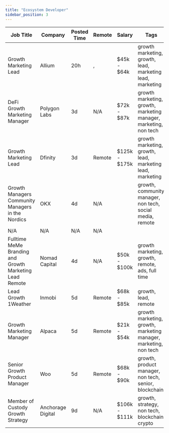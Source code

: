 ```yaml
---
title: "Ecosystem Developer"
sidebar_position: 3
---
```


| Job Title | Company | Posted Time | Remote | Salary | Tags | Apply Link |
|-----------|---------|-------------|--------|--------|------|------------|
| Growth Marketing Lead | Allium | 20h | , | $45k - $64k | growth marketing, growth, lead, marketing lead, marketing | [Apply](https://web3.career/growth-marketing-lead-allium/100334) |
| DeFi Growth Marketing Manager | Polygon Labs | 3d | N/A | $72k - $87k | growth marketing, growth, marketing manager, marketing, non tech | [Apply](https://web3.career/defi-growth-marketing-manager-polygonlabs/100165) |
| Growth Marketing Lead | Dfinity | 3d | Remote | $125k - $175k | growth marketing, growth, lead, marketing lead, marketing | [Apply](https://web3.career/growth-marketing-lead-dfinity/100080) |
| Growth Managers Community Managers in the Nordics | OKX | 4d | N/A |  | growth, community manager, non tech, social media, remote | [Apply](https://web3.career/growth-managers-community-managers-in-the-nordics-okx/99982) |
| N/A | N/A | N/A | N/A |  |  | [Apply](https://web3.career/metana) |
| Fulltime MeMe Branding and Growth Marketing Lead Remote | Nomad Capital | 4d | N/A | $50k - $100k | growth marketing, growth, remote, ads, full time | [Apply](https://web3.career/full-time-meme-branding-and-growth-marketing-lead-remote-nomad-capital/96615) |
| Lead Growth 1Weather | Inmobi | 5d | Remote | $68k - $85k | growth, lead, remote | [Apply](https://web3.career/lead-growth-1weather-inmobi/99734) |
| Growth Marketing Manager | Alpaca | 5d | Remote | $21k - $54k | growth marketing, growth, marketing manager, marketing, non tech | [Apply](https://web3.career/growth-marketing-manager-alpaca/99668) |
| Senior Growth Product Manager | Woo | 5d | Remote | $68k - $90k | growth, product manager, non tech, senior, blockchain | [Apply](https://web3.career/senior-growth-product-manager-woo/95664) |
| Member of Custody Growth Strategy | Anchorage Digital | 9d | N/A | $106k - $111k | growth, strategy, non tech, blockchain, crypto | [Apply](https://web3.career/member-of-custody-growth-strategy-anchorage/99484) |
